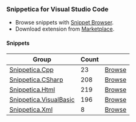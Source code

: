 ### Snippetica for Visual Studio Code

* Browse snippets with [Snippet Browser](http://pihrt.net/snippetica/snippets?engine=vscode).
* Download extension from [Marketplace](http://marketplace.visualstudio.com/search?term=publisher%3A"Josef%20Pihrt"%20Snippetica&target=vscode&sortBy=Name).

#### Snippets

Group|Count| |
--- | --- | ---:
[Snippetica.Cpp](http://github.com/josefpihrt/snippetica/blob/master/source/Snippetica.VisualStudio/Snippetica.Cpp/README.md)|23|[Browse](http://pihrt.net/snippetica/snippets?engine=vscode&language=cpp)
[Snippetica.CSharp](http://github.com/josefpihrt/snippetica/blob/master/source/Snippetica.VisualStudio/Snippetica.CSharp/README.md)|208|[Browse](http://pihrt.net/snippetica/snippets?engine=vscode&language=csharp)
[Snippetica.Html](http://github.com/josefpihrt/snippetica/blob/master/source/Snippetica.VisualStudio/Snippetica.Html/README.md)|219|[Browse](http://pihrt.net/snippetica/snippets?engine=vscode&language=html)
[Snippetica.VisualBasic](http://github.com/josefpihrt/snippetica/blob/master/source/Snippetica.VisualStudio/Snippetica.VisualBasic/README.md)|196|[Browse](http://pihrt.net/snippetica/snippets?engine=vscode&language=vb)
[Snippetica.Xml](http://github.com/josefpihrt/snippetica/blob/master/source/Snippetica.VisualStudio/Snippetica.Xml/README.md)|8|[Browse](http://pihrt.net/snippetica/snippets?engine=vscode&language=xml)
